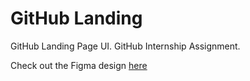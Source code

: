 # GitHub Landing

GitHub Landing Page UI. GitHub Internship Assignment.

Check out the Figma design [here](https://www.figma.com/file/iuLdt124KSHb20VQ7Z8kPM/GitHub-Assignment-(Landing-Page-Design)?node-id=0%3A1&t=mwde1pgvTvNOqBif-1)